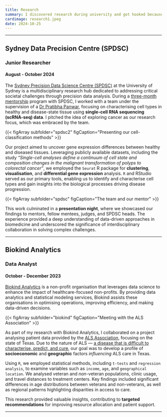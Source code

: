```yaml
---
title: Research
summary: I discovered research during university and got hooked because it let me apply what I was learning in a meaningful way. A family history of cancer and unpredictable diseases sparked my curiosity, driving me to explore data science in medicine.
cardimage: research1.jpeg
date: 2024-10-25
---
```


---------------------------------------------------------------------------------------------------------------------

## Sydney Data Precision Centre (SPDSC)
### Junior Researcher
#### August - October 2024

The [Sydney Precision Data Science Centre (SPDSC)](https://www.sydney.edu.au/science/our-research/research-centres/sydney-precision-data-science-centre.html) at the University of Sydney is a multidisciplinary research hub dedicated to addressing critical societal challenges through precision data analysis. During a <ins>three-month mentorship</ins> program with SPDSC, I worked with a team under the supervision of a [Dr Pratibha Panwar](https://www.sydney.edu.au/science/about/our-people/academic-staff/pratibha-panwar.html#collapseprofileresearchinterest), focusing on characterising cell types in healthy and disease-state tissue using **single-cell RNA sequencing (scRNA-seq) data**. I pitched the idea of exploring cancer as our research focus, which was embraced by the team.

{{< figArray subfolder="spdsc2" figCaption="Presenting our cell-classification methods" >}}

Our project aimed to uncover gene expression differences between healthy and diseased tissues. Leveraging publicly available datasets, including the study *“Single-cell analyses define a continuum of cell state and composition changes in the malignant transformation of polyps to colorectal cancer”*, we employed the `Seurat` R package for **clustering**, **visualisation**, and **differential gene expression** analysis. `R` and RStudio served as our primary tools, enabling us to identify and characterise cell types and gain insights into the biological processes driving disease progression.

{{< figArray subfolder="spdsc" figCaption="The team and our mentor" >}}

This work culminated in a **presentation night**, where we showcased our findings to mentors, fellow mentees, judges, and SPDSC heads. The experience provided a deep understanding of data-driven approaches in biomedicine and underscored the significance of interdisciplinary collaboration in solving complex challenges.

---------------------------------------------------------------------------------------------------------------------

## Biokind Analytics
### Data Analyst
#### October - December 2023

[Biokind Analytics](https://www.biokind.org/) is a non-profit organisation that leverages data science to enhance the impact of healthcare-focused non-profits. By providing data analytics and statistical modeling services, Biokind assists these organisations in optimising operations, improving efficiency, and making data-driven decisions. 

{{< figArray subfolder="biokind" figCaption="Meeting with the ALS Association" >}}

As part of my research with Biokind Analytics, I collaborated on a project analysing patient data provided by the [ALS Association](https://www.als.org/support/states/texas), focusing on the state of Texas. Due to the nature of ALS — <ins>a disease that is difficult to characterise, predict, and cure</ins>, our goal was to develop a profile of **socioeconomic** and **geographic** factors *influencing* ALS care in Texas.

Using `R`, we employed statistical methods, including `t-tests` and `regression analysis`, to examine variables such as `income`, `age`, and `geographical location`. We analysed veteran and *non*-veteran populations, clinic usage, and travel distances to treatment centers. Key findings included significant differences in age distributions between veterans and non-veterans, as well as regional patterns highlighting disparities in access to care.

This research provided valuable insights, contributing to **targeted recommendations** for improving resource allocation and patient support.

---------------------------------------------------------------------------------------------------------------------